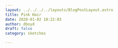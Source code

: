 ```yaml
---
layout: ../../../../layouts/BlogPostLayout.astro
title: Pink Hair
date: 2020-01-02 18:22:03
author: dboyd
draft: false
category: sketches

---
```

<img
    srcset="https://img.selfiespirits.com/images/2020/01/pinkBluePastelFracture002_2000.avif 2000w, https://img.selfiespirits.com/images/2020/01/pinkBluePastelFracture002_1080.avif 1080w, https://img.selfiespirits.com/images/2020/01/pinkBluePastelFracture002_720.avif 720w, https://img.selfiespirits.com/images/2020/01/pinkBluePastelFracture002_480.avif 480w"
    sizes="(max-width: 2000px) 100vw, (max-width: 1080px) 100vw, (max-width: 720px) 100vw, (max-width: 480px) 100vw"
    src="https://img.selfiespirits.com/images/2020/01/pinkBluePastelFracture002.jpg"
    alt=""
/>
